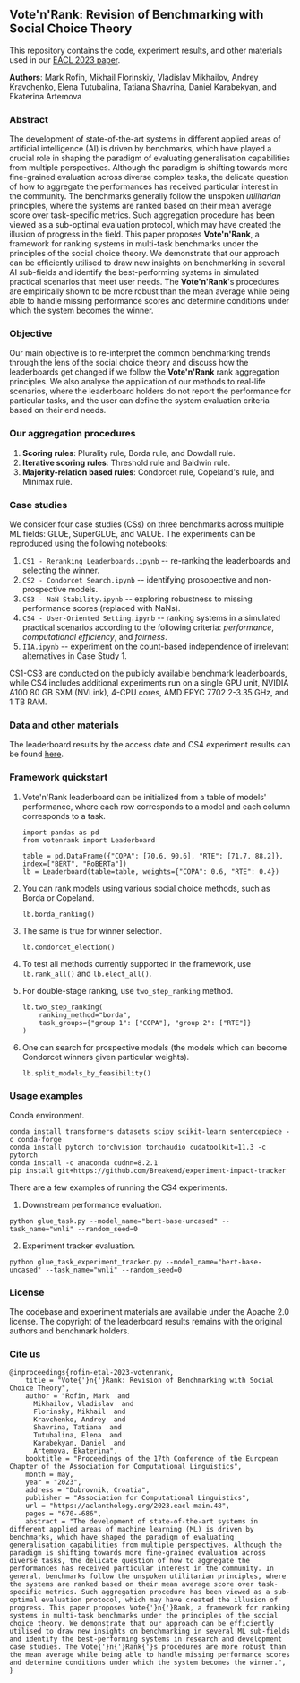 ## Vote'n'Rank: Revision of Benchmarking with Social Choice Theory

This repository contains the code, experiment results, and other materials used in our [EACL 2023 paper](https://aclanthology.org/2023.eacl-main.48/).


**Authors**: Mark Rofin, Mikhail Florinskiy, Vladislav Mikhailov, Andrey Kravchenko, Elena Tutubalina, Tatiana Shavrina, Daniel Karabekyan, and Ekaterina Artemova

### Abstract
The development of state-of-the-art systems in different applied areas of artificial intelligence (AI) is driven by benchmarks, which have played a crucial role in shaping the paradigm of evaluating generalisation capabilities from multiple perspectives. Although the paradigm is shifting towards more fine-grained evaluation across diverse complex tasks, the delicate question of how to aggregate the performances has received particular interest in the community. The benchmarks generally follow the unspoken *utilitarian* principles, where the systems are ranked based on their mean average score over task-specific metrics. Such aggregation procedure has been viewed as a sub-optimal evaluation protocol, which may have created the illusion of progress in the field. This paper proposes **Vote'n'Rank**, a framework for ranking systems in multi-task benchmarks under the principles of the social choice theory. We demonstrate that our approach can be efficiently utilised to draw new insights on benchmarking in several AI sub-fields and identify the best-performing systems in simulated practical scenarios that meet user needs. The **Vote'n'Rank**'s procedures are empirically shown to be more robust than the mean average while being able to handle missing performance scores and determine conditions under which the system becomes the winner.

### Objective
Our main objective is to re-interpret the common benchmarking trends through the lens of the social choice theory and discuss how the leaderboards get changed if we follow the **Vote'n'Rank** rank aggregation principles. We also analyse the application of our methods to real-life scenarios, where the leaderboard holders do not report the performance for particular tasks, and the user can define the system evaluation criteria based on their end needs.


### Our aggregation procedures
1. **Scoring rules**: Plurality rule, Borda rule, and Dowdall rule.
2. **Iterative scoring rules**: Threshold rule and Baldwin rule.
3. **Majority-relation based rules**: Condorcet rule, Copeland's rule, and Minimax rule.

### Case studies
We consider four case studies (CSs) on three benchmarks across multiple ML fields: GLUE, SuperGLUE, and VALUE. The experiments can be reproduced using the following notebooks:

1. ```CS1 - Reranking Leaderboards.ipynb``` -- re-ranking the leaderboards and selecting the winner.
2. ```CS2 - Condorcet Search.ipynb``` -- identifying prosopective and non-prospective models.
3. ```CS3 - NaN Stability.ipynb``` -- exploring robustness to missing performance scores (replaced with NaNs).
4. ```CS4 - User-Oriented Setting.ipynb``` -- ranking systems in a simulated practical scenarios according to the following criteria: *performance*, *computational efficiency*, and *fairness*.
5. ```IIA.ipynb``` -- experiment on the count-based independence of irrelevant alternatives in Case Study 1.

CS1-CS3 are conducted on the publicly available benchmark leaderboards, while CS4 includes additional experiments run on a single GPU unit, NVIDIA A100 80 GB SXM (NVLink), 4-CPU cores, AMD EPYC 7702 2-3.35 GHz, and 1 TB RAM.

### Data and other materials
The leaderboard results by the access date and CS4 experiment results can be found [here](https://github.com/PragmaticsLab/vote_and_rank/tree/main/tables). 


### Framework quickstart

1. Vote'n'Rank leaderboard can be initialized from a table of models' performance, where each row corresponds to a model and each column corresponds to a task.

    ```
    import pandas as pd
    from votenrank import Leaderboard

    table = pd.DataFrame({"COPA": [70.6, 90.6], "RTE": [71.7, 88.2]}, index=["BERT", "RoBERTa"])
    lb = Leaderboard(table=table, weights={"COPA": 0.6, "RTE": 0.4})
    ```

1. You can rank models using various social choice methods, such as Borda or Copeland.
    ```
    lb.borda_ranking()
    ```

1. The same is true for winner selection.
    ```
    lb.condorcet_election()
    ```

1. To test all methods currently supported in the framework, use `lb.rank_all()` and `lb.elect_all()`.

1. For double-stage ranking, use `two_step_ranking` method.
    ```
    lb.two_step_ranking(
        ranking_method="borda",
        task_groups={"group 1": ["COPA"], "group 2": ["RTE"]}
    )
    ```

1. One can search for prospective models (the models which can become Condorcet winners given particular weights).
    ```
    lb.split_models_by_feasibility()
    ```

### Usage examples
Conda environment.


```
conda install transformers datasets scipy scikit-learn sentencepiece -c conda-forge
conda install pytorch torchvision torchaudio cudatoolkit=11.3 -c pytorch
conda install -c anaconda cudnn=8.2.1
pip install git+https://github.com/Breakend/experiment-impact-tracker
```

There are a few examples of running the CS4 experiments.
1. Downstream performance evaluation.


```python glue_task.py --model_name="bert-base-uncased" --task_name="wnli" --random_seed=0```

2. Experiment tracker evaluation.


```python glue_task_experiment_tracker.py --model_name="bert-base-uncased" --task_name="wnli" --random_seed=0```

### License
The codebase and experiment materials are available under the Apache 2.0 license. The copyright of the leaderboard results remains with the original authors and benchmark holders.


### Cite us
```
@inproceedings{rofin-etal-2023-votenrank,
    title = "Vote{'}n{'}Rank: Revision of Benchmarking with Social Choice Theory",
    author = "Rofin, Mark  and
      Mikhailov, Vladislav  and
      Florinsky, Mikhail  and
      Kravchenko, Andrey  and
      Shavrina, Tatiana  and
      Tutubalina, Elena  and
      Karabekyan, Daniel  and
      Artemova, Ekaterina",
    booktitle = "Proceedings of the 17th Conference of the European Chapter of the Association for Computational Linguistics",
    month = may,
    year = "2023",
    address = "Dubrovnik, Croatia",
    publisher = "Association for Computational Linguistics",
    url = "https://aclanthology.org/2023.eacl-main.48",
    pages = "670--686",
    abstract = "The development of state-of-the-art systems in different applied areas of machine learning (ML) is driven by benchmarks, which have shaped the paradigm of evaluating generalisation capabilities from multiple perspectives. Although the paradigm is shifting towards more fine-grained evaluation across diverse tasks, the delicate question of how to aggregate the performances has received particular interest in the community. In general, benchmarks follow the unspoken utilitarian principles, where the systems are ranked based on their mean average score over task-specific metrics. Such aggregation procedure has been viewed as a sub-optimal evaluation protocol, which may have created the illusion of progress. This paper proposes Vote{'}n{'}Rank, a framework for ranking systems in multi-task benchmarks under the principles of the social choice theory. We demonstrate that our approach can be efficiently utilised to draw new insights on benchmarking in several ML sub-fields and identify the best-performing systems in research and development case studies. The Vote{'}n{'}Rank{'}s procedures are more robust than the mean average while being able to handle missing performance scores and determine conditions under which the system becomes the winner.",
}
```
